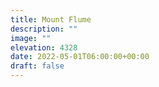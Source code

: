 ```yaml
---
title: Mount Flume 
description: ""
image: ""
elevation: 4328
date: 2022-05-01T06:00:00+00:00
draft: false
---
```






